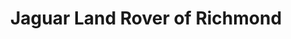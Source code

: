 ---
title: "Jaguar Land Rover of Richmond"
url: /richmond/jaguar-land-rover-of-richmond/
shop: Autohaus
---